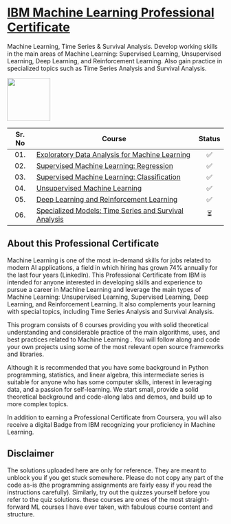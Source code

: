 # [IBM Machine Learning Professional Certificate](https://www.coursera.org/professional-certificates/ibm-machine-learning)

Machine Learning, Time Series &amp; Survival Analysis. Develop working skills in the main areas of Machine Learning: Supervised Learning, Unsupervised Learning, Deep Learning, and Reinforcement Learning. Also gain practice in specialized topics such as Time Series Analysis and Survival Analysis. 


<img height="100" src="https://user-images.githubusercontent.com/67054356/132362689-31859a26-5d52-4eff-a4c4-ee6a8fd2f16c.png">  

| Sr. No | Course                                                               |Status|
|:------:|----------------------------------------------------------------------------|:--:|
| 01.     | [Exploratory Data Analysis for Machine Learning](https://github.com/AI-MOO/IBM-Machine-Learning-Professional-Certificate/tree/master/01-Exploratory%20Data%20Analysis%20for%20Machine%20Learning)|✅|
| 02.     | [Supervised Machine Learning: Regression](https://github.com/AI-MOO/IBM-Machine-Learning-Professional-Certificate/tree/master/02-Supervised%20Machine%20Learning%20Regression)|✅| 
| 03.     | [Supervised Machine Learning: Classification](https://github.com/AI-MOO/IBM-Machine-Learning-Professional-Certificate/tree/master/03-Supervised%20Machine%20Learning%20Classification)|✅|
| 04.     | [Unsupervised Machine Learning](https://github.com/AI-MOO/IBM-Machine-Learning-Professional-Certificate/tree/master/04-Unsupervised%20Machine%20Learning)|✅|
| 05.     | [Deep Learning and Reinforcement Learning](https://github.com/AI-MOO/IBM-Machine-Learning-Professional-Certificate/tree/master/05-Deep%20Learning%20and%20Reinforcement%20Learning)|✅| 
| 06.     | [Specialized Models: Time Series and Survival Analysis]()|⏳|
 


## About this Professional Certificate

Machine Learning is one of the most in-demand skills for jobs related to modern AI applications, a field in which hiring has grown 74% annually for the last four years (LinkedIn). This Professional Certificate from IBM is intended for anyone interested in developing skills and experience to pursue a career in Machine Learning and leverage the main types of Machine Learning: Unsupervised Learning, Supervised Learning, Deep Learning, and Reinforcement Learning. It also complements your learning with special topics, including Time Series Analysis and Survival Analysis. 

This program consists of 6 courses providing you with solid theoretical understanding and considerable practice of the main algorithms, uses, and best practices related to Machine Learning . You will follow along and code your own projects using some of the most relevant open source frameworks and libraries. 

Although it is recommended that you have some background in Python programming, statistics, and linear algebra, this intermediate series is suitable for anyone who has some computer skills, interest in leveraging data, and a passion for self-learning. We start small, provide a solid theoretical background and code-along labs and demos, and build up to more complex topics. 

In addition to earning a Professional Certificate from Coursera, you will also receive a digital Badge from IBM recognizing your proficiency in Machine Learning.


## Disclaimer

The solutions uploaded here are only for reference. They are meant to unblock you if you get stuck somewhere. Please do not copy any part of the code as-is (the programming assignments are fairly easy if you read the instructions carefully). Similarly, try out the quizzes yourself before you refer to the quiz solutions. these courses are ones of the most straight-forward ML courses I have ever taken, with fabulous course content and structure. 
